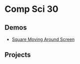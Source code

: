 # Comp Sci 30

## Demos
- [Square Moving Around Screen](30-Level/Random/bordering-square)



## Projects
